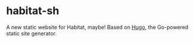 # habitat-sh

A new static website for Habitat, maybe! Based on [Hugo](https://gohugo.io), the Go-powered static site generator.
